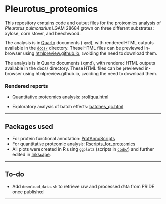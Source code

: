 # Pleurotus_proteomics
This repository contains code and output files for the proteomics analysis of *Pleurotus pulmonarius* LGAM 28684 grown on three different substrates: xylose, corn stover, and beechwood.


The analysis is in [Quarto](https://quarto.org/) documents (`.qmd`), with rendered HTML outputs available in the [`docs/`](docs/) directory. These HTML files can be previewed in-browser using [htmlpreview.github.io](https://htmlpreview.github.io/), avoiding the need to download them.

The analysis is in Quarto documents (.qmd), with rendered HTML outputs available in the docs/ directory. These HTML files can be previewed in-browser using htmlpreview.github.io, avoiding the need to download them.

### Rendered reports

* Quantitative proteomics analysis:
  [prolfqua.html](https://htmlpreview.github.io/?https://github.com/Roman-Si/Pleurotus_proteomics/blob/main/docs/prolfqua.html)

* Exploratory analysis of batch effects:
  [batches\_qc.html](https://htmlpreview.github.io/?https://github.com/Roman-Si/Pleurotus_proteomics/blob/main/docs/batches_qc.html)

---
  
## Packages used

* For protein functional annotation: [ProtAnnoScripts](https://github.com/Roman-Si/ProtAnnoScripts)
* For quantitative proteomic analysis: [Rscripts\_for\_proteomics](https://github.com/Roman-Si/Rscripts_for_proteomics)
* All plots were created in R using `ggplot2` (scripts in [`code/`](code/)) and further edited in [Inkscape](https://inkscape.org/).

---

## To-do

* Add `download_data.sh` to retrieve raw and processed data from PRIDE once published

---
